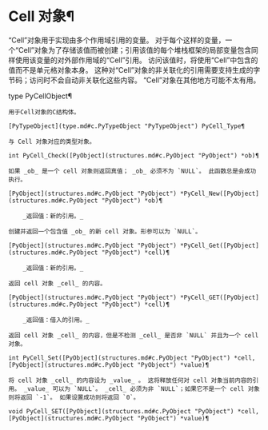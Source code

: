 # Cell 对象¶

“Cell”对象用于实现由多个作用域引用的变量。 对于每个这样的变量，一个“Cell”对象为了存储该值而被创建；引用该值的每个堆栈框架的局部变量包含同样使用该变量的对外部作用域的“Cell”引用。 访问该值时，将使用“Cell”中包含的值而不是单元格对象本身。 这种对“Cell”对象的非关联化的引用需要支持生成的字节码；访问时不会自动非关联化这些内容。 “Cell”对象在其他地方可能不太有用。

type PyCellObject¶  

    

~~~
用于Cell对象的C结构体。

[PyTypeObject](type.md#c.PyTypeObject "PyTypeObject") PyCell_Type¶  
~~~
    

~~~
与 Cell 对象对应的类型对​​象。

int PyCell_Check([PyObject](structures.md#c.PyObject "PyObject") *ob)¶  
~~~
    

~~~
如果 _ob_ 是一个 cell 对象则返回真值； _ob_ 必须不为 `NULL`。 此函数总是会成功执行。

[PyObject](structures.md#c.PyObject "PyObject") *PyCell_New([PyObject](structures.md#c.PyObject "PyObject") *ob)¶  

    _返回值：新的引用。_

创建并返回一个包含值 _ob_ 的新 cell 对象。形参可以为 `NULL`。

[PyObject](structures.md#c.PyObject "PyObject") *PyCell_Get([PyObject](structures.md#c.PyObject "PyObject") *cell)¶  

    _返回值：新的引用。_

返回 cell 对象 _cell_ 的内容。

[PyObject](structures.md#c.PyObject "PyObject") *PyCell_GET([PyObject](structures.md#c.PyObject "PyObject") *cell)¶  

    _返回值：借入的引用。_

返回 cell 对象 _cell_ 的内容，但是不检测 _cell_ 是否非 `NULL` 并且为一个 cell 对象。

int PyCell_Set([PyObject](structures.md#c.PyObject "PyObject") *cell, [PyObject](structures.md#c.PyObject "PyObject") *value)¶  
~~~
    

~~~
将 cell 对象 _cell_ 的内容设为 _value_ 。 这将释放任何对 cell 对象当前内容的引用。 _value_ 可以为 `NULL`。 _cell_ 必须为非 `NULL`；如果它不是一个 cell 对象则将返回 `-1`。 如果设置成功则将返回 `0`。

void PyCell_SET([PyObject](structures.md#c.PyObject "PyObject") *cell, [PyObject](structures.md#c.PyObject "PyObject") *value)¶  
~~~
    

~~~
